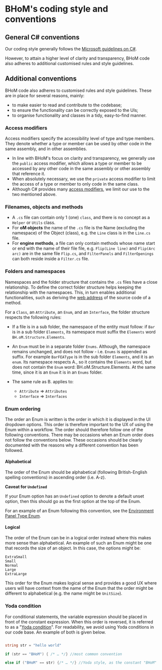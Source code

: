 # BHoM's coding style and conventions

## General C# conventions

Our coding style generally follows the [Microsoft guidelines on C#](https://docs.microsoft.com/en-us/dotnet/csharp/tour-of-csharp/).

However, to attain a higher level of clarity and transparency, BHoM code also adheres to additional customised rules and style guidelines.

## Additional conventions

BHoM code also adheres to customised rules and style guidelines. These are in place for several reasons, mainly:

- to make easier to read and contribute to the codebase;
- to ensure the functionality can be correctly exposed to the UIs;
- to organise functionality and classes in a tidy, easy-to-find manner.


### Access modifiers

Access modifiers specify the accessibility level of type and type members. They denote whether a type or member can be used by other code in the same assembly, and in other assemblies.

- In line with BHoM's focus on clarity and transparency, we generally use the `public` access modifier, which allows a type or member to be accessed by any other code in the same assembly or other assembly that reference it.
- When absolutely necessary, we use the `private` access modifier to limit the access of a type or member to only code in the same class.
- Although C# provides many [access modifiers](https://learn.microsoft.com/en-us/dotnet/csharp/programming-guide/classes-and-structs/access-modifiers), we limit our use to the two mentioned above.


### Filenames, objects and methods

- A `.cs` file can contain only 1 (one) `class`, and there is no concept as a `Helper` or `Utils` class.
- For **oM objects** the name of the `.cs` file is the Name (excluding the namespace) of the Object (class), e.g. the `Line` class is in the `Line.cs` file.
- For **engine methods**, a file can only contain methods whose name start or end with the name of their file file, e.g. `Flip(Line line)` and `Flip(Arc arc)` are in the same file `Flip.cs`, and `FilterPanels` and `FilterOpenings` can both reside inside a `Filter.cs` file.


### Folders and namespaces

Namespaces and the folder structure that contains the `.cs` files have a close relationship. To define the correct folder structure helps keeping the relationship with the namespaces. This, in turn enables additional functionalities, such as deriving the [web address]() of the source code of a method.

For a `Class`, an `Attribute`, an `Enum`, and an `Interface`, the folder structure respects the following rules:

- If a file is in a sub folder, the namespace of the entity must follow: if `Bar` is in a sub folder `Elements`, its namespace must suffix the `Elements` word `BH.oM.Structure.Elements`.

- An `Enum` must be in a separate folder `Enums`. Although, the namespace remains unchanged, and does not follow - i.e. `Enums` is appended as suffix. For example `BarFEAType` is in the sub folder `Elements`, and it is an `enum`. Its namespace respects A., so it contains the `Elements` word, but does not contain the `Enum` word: BH.oM.Structure.Elements. At the same time, since it is an `Enum` it is in an `Enums` folder.

- The same rule as B. applies to:
  - `Attribute` => `Attributes`
  - `Interface` => `Interfaces`


### Enum ordering

The order an Enum is written is the order in which it is displayed in the UI dropdown options. This order is therefore important to the UX of using the Enum within a workflow. The order should therefore follow one of the following conventions. There may be occasions when an Enum order does not follow the conventions below. These occasions should be clearly documented with the reasons why a different convention has been followed.

#### Alphabetical

The order of the Enum should be alphabetical (following British-English spelling conventions) in ascending order (i.e. A-z).

**Caveat for `Undefined`**

If your Enum option has an `Undefined` option to denote a default unset option, then this should go as the first option at the top of the Enum.

For an example of an Enum following this convention, see the [Environment Panel Type Enum](https://github.com/BHoM/BHoM/blob/master/Environment_oM/Elements/Enums/PanelType.cs).

#### Logical

The order of the Enum can be in a logical order instead where this makes more sense than alphabetical. An example of such an Enum might be one that records the size of an object. In this case, the options might be:

```
ExtraSmall
Small
Normal
Large
ExtraLarge
```

This order for the Enum makes logical sense and provides a good UX where users will have context from the name of the Enum that the order might be different to alphabetical (e.g. the name might be `UnitSize`).

### Yoda condition
 
For conditional statements, the variable expression should be placed in front of the constant expression. When this order is reversed, it is referred to as a "[Yoda condition](https://en.wikipedia.org/wiki/Yoda_conditions)". For readability, we avoid using Yoda conditions in our code base. An example of both is given below.

```c#

string str = "hello world" 

if (str == "BHoM") { /* … */} //most common convention

else if ("BHoM" == str) {/* … */} //Yoda style, as the constant "BHoM" precedes the string variable

```

